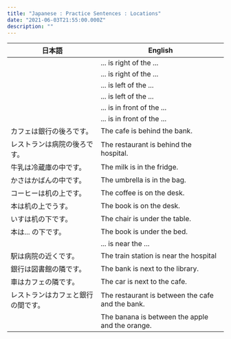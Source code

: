 ```yaml
---
title: "Japanese : Practice Sentences : Locations"
date: "2021-06-03T21:55:00.000Z"
description: ""
---
```


| 日本語                             | English                                          |
| ---------------------------------- | ------------------------------------------------ |
|                                    | ... is right of the ...                          |
|                                    | ... is right of the ...                          |
|                                    | ... is left of the ...                           |
|                                    | ... is left of the ...                           |
|                                    | ... is in front of the ...                       |
|                                    | ... is in front of the ...                       |
| カフェは銀行の後ろです。           | The cafe is behind the bank.                     |
| レストランは病院の後ろです。       | The restaurant is behind the hospital.           |
| 牛乳は冷蔵庫の中です。             | The milk is in the fridge.                       |
| かさはかばんの中です。             | The umbrella is in the bag.                      |
| コーヒーは机の上です。             | The coffee is on the desk.                       |
| 本は机の上でうす。                 | The book is on the desk.                         |
| いすは机の下です。                 | The chair is under the table.                    |
| 本は... の下です。                 | The book is under the bed.                       |
|                                    | ... is near the ...                              |
| 駅は病院の近くです。               | The train station is near the hospital           |
| 銀行は図書館の隣です。             | The bank is next to the library.                 |
| 車はカフェの隣です。               | The car is next to the cafe.                     |
| レストランはカフェと銀行の間です。 | The restaurant is between the cafe and the bank. |
|                                    | The banana is between the apple and the orange.  |
